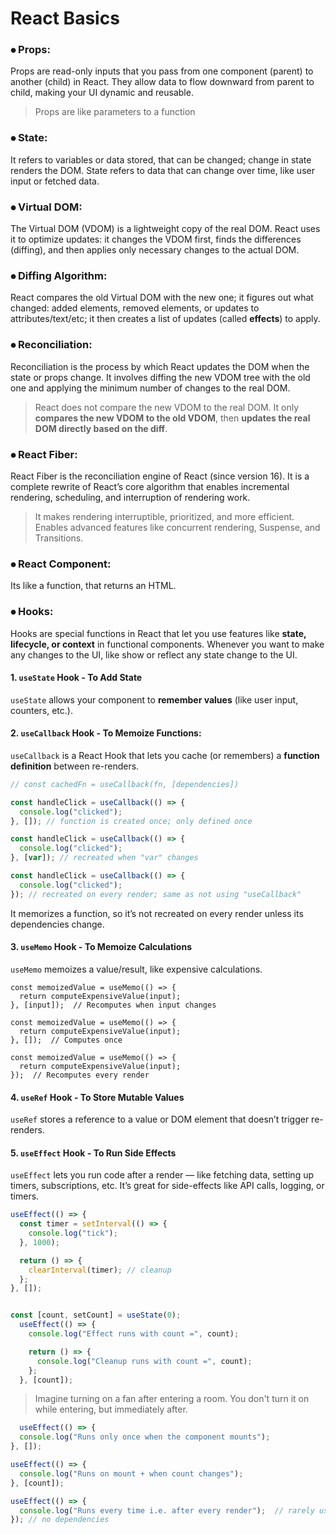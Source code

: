 # React Basics

### **⦁	Props:** 
Props are read-only inputs that you pass from one component (parent) to another (child) in React.
They allow data to flow downward from parent to child, making your UI dynamic and reusable.
> Props are like parameters to a function

### **⦁	State:** 
It refers to variables or data stored, that can be changed; change in state renders the DOM.
State refers to data that can change over time, like user input or fetched data.

### **⦁	Virtual DOM:** 
The Virtual DOM (VDOM) is a lightweight copy of the real DOM. React uses it to optimize updates: it changes the VDOM first, finds the differences (diffing), and then applies only necessary changes to the actual DOM.

### **⦁	Diffing Algorithm:** 
React compares the old Virtual DOM with the new one; it figures out what changed: added elements, removed elements, or updates to attributes/text/etc; it then creates a list of updates (called **effects**) to apply.

### **⦁	Reconciliation:** 
Reconciliation is the process by which React updates the DOM when the state or props change. It involves diffing the new VDOM tree with the old one and applying the minimum number of changes to the real DOM.
> React does not compare the new VDOM to the real DOM. It only **compares the new VDOM to the old VDOM**, then **updates the real DOM directly based on the diff**.

### **⦁	React Fiber:** 
React Fiber is the reconciliation engine of React (since version 16). It is a complete rewrite of React’s core algorithm that enables incremental rendering, scheduling, and interruption of rendering work.
> It makes rendering interruptible, prioritized, and more efficient. Enables advanced features like concurrent rendering, Suspense, and Transitions.

### **⦁	React Component:** 
Its like a function, that returns an HTML.

### **⦁	Hooks:** 
Hooks are special functions in React that let you use features like **state, lifecycle, or context** in functional components. Whenever you want to make any changes to the UI, like show or reflect any state change to the UI.

#### **1.	`useState` Hook - To Add State** 
`useState` allows your component to **remember values** (like user input, counters, etc.).

#### **2.	`useCallback` Hook - To Memoize Functions:** 
`useCallback` is a React Hook that lets you cache (or remembers) a **function definition** between re-renders.
```js
// const cachedFn = useCallback(fn, [dependencies])

const handleClick = useCallback(() => {
  console.log("clicked");
}, []); // function is created once; only defined once

const handleClick = useCallback(() => {
  console.log("clicked");
}, [var]); // recreated when "var" changes

const handleClick = useCallback(() => {
  console.log("clicked");
}); // recreated on every render; same as not using "useCallback"

```
It memorizes a function, so it’s not recreated on every render unless its dependencies change.

#### **3.	`useMemo` Hook - To Memoize Calculations** 
`useMemo` memoizes a value/result, like expensive calculations.
```
const memoizedValue = useMemo(() => {
  return computeExpensiveValue(input);
}, [input]);  // Recomputes when input changes

const memoizedValue = useMemo(() => {
  return computeExpensiveValue(input);
}, []);  // Computes once

const memoizedValue = useMemo(() => {
  return computeExpensiveValue(input);
});  // Recomputes every render
```

#### **4.	`useRef` Hook - To Store Mutable Values** 
`useRef` stores a reference to a value or DOM element that doesn’t trigger re-renders.

#### **5.	`useEffect` Hook - To Run Side Effects** 
`useEffect` lets you run code after a render — like fetching data, setting up timers, subscriptions, etc. It’s great for side-effects like API calls, logging, or timers.

```js
useEffect(() => {
  const timer = setInterval(() => {
    console.log("tick");
  }, 1000);

  return () => {
    clearInterval(timer); // cleanup
  };
}, []);


const [count, setCount] = useState(0);
  useEffect(() => {
    console.log("Effect runs with count =", count);

    return () => {
      console.log("Cleanup runs with count =", count);
    };
  }, [count]);

```

> Imagine turning on a fan after entering a room. You don't turn it on while entering, but immediately after.

```js
  useEffect(() => {
  console.log("Runs only once when the component mounts");
}, []);

useEffect(() => {
  console.log("Runs on mount + when count changes");
}, [count]);

useEffect(() => {
  console.log("Runs every time i.e. after every render");  // rarely used
}); // no dependencies

```

